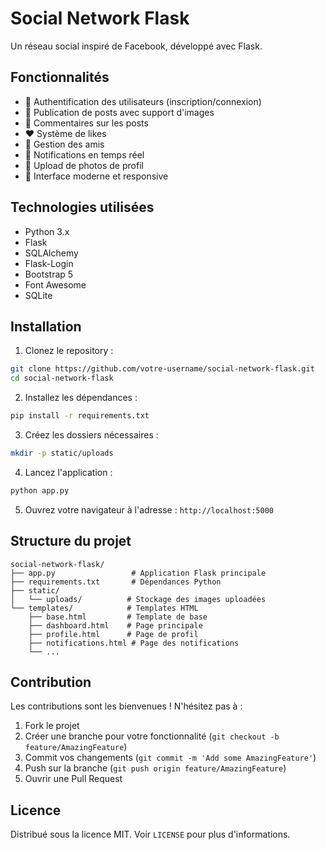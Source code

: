 # Social Network Flask

Un réseau social inspiré de Facebook, développé avec Flask.

## Fonctionnalités

- 👤 Authentification des utilisateurs (inscription/connexion)
- 📝 Publication de posts avec support d'images
- 💬 Commentaires sur les posts
- ❤️ Système de likes
- 👥 Gestion des amis
- 🔔 Notifications en temps réel
- 📸 Upload de photos de profil
- 🎨 Interface moderne et responsive

## Technologies utilisées

- Python 3.x
- Flask
- SQLAlchemy
- Flask-Login
- Bootstrap 5
- Font Awesome
- SQLite

## Installation

1. Clonez le repository :
```bash
git clone https://github.com/votre-username/social-network-flask.git
cd social-network-flask
```

2. Installez les dépendances :
```bash
pip install -r requirements.txt
```

3. Créez les dossiers nécessaires :
```bash
mkdir -p static/uploads
```

4. Lancez l'application :
```bash
python app.py
```

5. Ouvrez votre navigateur à l'adresse : `http://localhost:5000`

## Structure du projet

```
social-network-flask/
├── app.py                 # Application Flask principale
├── requirements.txt       # Dépendances Python
├── static/               
│   └── uploads/          # Stockage des images uploadées
└── templates/            # Templates HTML
    ├── base.html         # Template de base
    ├── dashboard.html    # Page principale
    ├── profile.html      # Page de profil
    ├── notifications.html # Page des notifications
    └── ...
```

## Contribution

Les contributions sont les bienvenues ! N'hésitez pas à :

1. Fork le projet
2. Créer une branche pour votre fonctionnalité (`git checkout -b feature/AmazingFeature`)
3. Commit vos changements (`git commit -m 'Add some AmazingFeature'`)
4. Push sur la branche (`git push origin feature/AmazingFeature`)
5. Ouvrir une Pull Request

## Licence

Distribué sous la licence MIT. Voir `LICENSE` pour plus d'informations.
